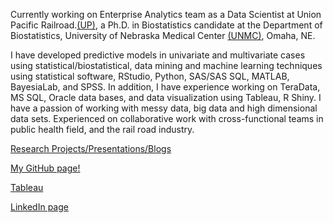 Currently working on Enterprise Analytics team as a Data Scientist at Union Pacific Railroad.[(UP)](https://www.up.com/index.htm), a Ph.D. in Biostatistics candidate at the Department of Biostatistics, University of Nebraska Medical Center [(UNMC)](https://www.unmc.edu/publichealth/departments/biostatistics/), Omaha, NE. 

I have developed predictive models in univariate and multivariate cases using statistical/biostatistical, data mining and machine learning techniques using statistical software, RStudio, Python, SAS/SAS SQL, MATLAB, BayesiaLab, and SPSS. In addition, I have experience working on TeraData, MS SQL, Oracle data bases, and data visualization using Tableau, R Shiny.  I have a passion of working with messy data, big data and high dimensional data sets. Experienced on collaborative work with cross-functional teams in public health field, and the rail road industry.  

[Research Projects/Presentations/Blogs](https://niroshar.github.io/My-Profile/links/Professional.html)

[My GitHub page!](https://github.com/niroshar/AcademicProjects)

[Tableau](https://public.tableau.com/profile/nirosha.p.rathnayake#!/)

[LinkedIn page](https://www.linkedin.com/in/nirosha-rathnayake-89501385/)




